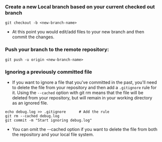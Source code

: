 ### Create a new Local branch based on your current checked out branch
```Shell
git checkout -b <new-branch-name>
```
* At this point you would edit/add files to your new branch and then commit the changes.
### Push your branch to the remote repository:
```Shell
git push -u origin <new-branch-name>
```

### Ignoring a previously committed file
*  If you want to ignore a file that you've committed in the past, you'll need to delete the file from your repository and then add a `.gitignore` rule for it. Using the `--cached` option with git rm means that the file will be deleted from your repository, but will remain in your working directory as an ignored file.
```Shell
echo debug.log >> .gitignore      # Add the rule
git rm --cached debug.log
git commit -m "Start ignoring debug.log"
```
* You can omit the --cached option if you want to delete the file from both the repository and your local file system.
